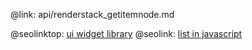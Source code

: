 @link: api/renderstack_getitemnode.md

@seolinktop: [ui widget library](https://webix.com)
@seolink: [list in javascript](https://webix.com/widget/list/)